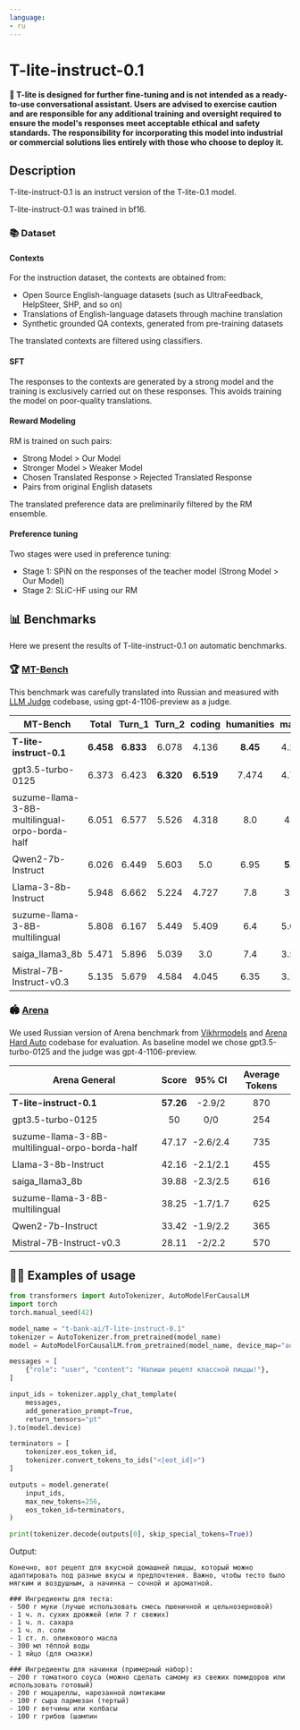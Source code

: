 ```yaml
---
language:
- ru
---
```


# T-lite-instruct-0.1

**🚨 T-lite is designed for further fine-tuning and is not intended as a ready-to-use conversational assistant. Users are advised to exercise caution and are responsible for any additional training and oversight required to ensure the model's responses meet acceptable ethical and safety standards. The responsibility for incorporating this model into industrial or commercial solutions lies entirely with those who choose to deploy it.**


## Description

T-lite-instruct-0.1 is an instruct version of the T-lite-0.1 model.

T-lite-instruct-0.1 was trained in bf16. 


### 📚 Dataset

#### Contexts
For the instruction dataset, the contexts are obtained from:
- Open Source English-language datasets (such as UltraFeedback, HelpSteer, SHP, and so on)
- Translations of English-language datasets through machine translation
- Synthetic grounded QA contexts, generated from pre-training datasets

The translated contexts are filtered using classifiers.

#### SFT
The responses to the contexts are generated by a strong model and the training is exclusively carried out on these responses. This avoids training the model on poor-quality translations.

#### Reward Modeling
RM is trained on such pairs:
- Strong Model > Our Model
- Stronger Model > Weaker Model
- Chosen Translated Response > Rejected Translated Response
- Pairs from original English datasets

The translated preference data are preliminarily filtered by the RM ensemble.

#### Preference tuning
Two stages were used in preference tuning:
- Stage 1: SPiN on the responses of the teacher model (Strong Model > Our Model)
- Stage 2: SLiC-HF using our RM 


## 📊 Benchmarks

Here we present the results of T-lite-instruct-0.1 on automatic benchmarks.

### 🏆 [MT-Bench](https://huggingface.co/spaces/lmsys/mt-bench)

This benchmark was carefully translated into Russian and measured with [LLM Judge](https://github.com/lm-sys/FastChat/tree/main/fastchat/llm_judge) codebase, using gpt-4-1106-preview as a judge.

<style>
    table {
        width: auto;
    }
    th, td {
        padding: 5px;
    }
</style>
| MT-Bench                                                        | Total       | Turn_1       | Turn_2       | coding | humanities | math | reasoning | roleplay | stem | writing |
|-----------------------------------------------------------------|:-----------:|:------------:|:------------:|:------:|:----------:|:----:|:---------:|:--------:|:----:|:-------:|
| **T-lite-instruct-0.1**                                         |  **6.458**   | **6.833**   | 6.078        | 4.136  |  **8.45**  | 4.25 | **4.5**   |**7.667** |**7.7**| 7.706  |
| gpt3.5-turbo-0125                                               |  6.373      | 6.423        | **6.320**    |**6.519**| 7.474     | 4.75 | 4.15      |  6.333   | 6.7  |  7.588  |
| suzume-llama-3-8B-multilingual-orpo-borda-half                  |  6.051      | 6.577        | 5.526        | 4.318  |  8.0       | 4.0  |  3.6      |  7.056   | 6.7  |  **7.889**  |
| Qwen2-7b-Instruct                                               |  6.026      | 6.449        | 5.603        | 5.0    |  6.95      |**5.8**|  4.15    |  7.167   | 5.85 |  7.278  |
| Llama-3-8b-Instruct                                             |  5.948      | 6.662        | 5.224        | 4.727  |  7.8       | 3.9  |  2.8      |  7.333   | 6.053 | 7.0    |
| suzume-llama-3-8B-multilingual                                  |  5.808      | 6.167        | 5.449        | 5.409  |  6.4       | 5.05 |  3.8      |  6.556   | 5.0  |  7.056  |
| saiga_llama3_8b                                                 |  5.471      | 5.896        | 5.039        | 3.0    |  7.4       | 3.55 |  3.5      |  6.444   | 5.15 | 7.812   |
| Mistral-7B-Instruct-v0.3                                        |  5.135      | 5.679        | 4.584        | 4.045  |  6.35      | 3.15 |  3.2      |  5.765   | 5.2  | 7.333   |


### 🏟️ [Arena](https://github.com/lm-sys/arena-hard-auto)

We used Russian version of Arena benchmark from [Vikhrmodels](https://huggingface.co/datasets/Vikhrmodels/ru-arena-general) and [Arena Hard Auto](https://github.com/lm-sys/arena-hard-auto) codebase
for evaluation. As baseline model we chose gpt3.5-turbo-0125 and the judge was gpt-4-1106-preview.

<style>
    table {
        width: auto;
    }
    th, td {
        padding: 5px;
    }
</style>
| Arena General                                                   |   Score     |    95% CI    | Average Tokens |
|-----------------------------------------------------------------|:-----------:|:------------:|:--------------:|
| **T-lite-instruct-0.1**                                         |  **57.26**  | -2.9/2       | 870            | 
| gpt3.5-turbo-0125                                               |  50         | 0/0          | 254            |
| suzume-llama-3-8B-multilingual-orpo-borda-half                  |  47.17      | -2.6/2.4     | 735            |
| Llama-3-8b-Instruct                                             |  42.16      | -2.1/2.1     | 455            |
| saiga_llama3_8b                                                 |  39.88      | -2.3/2.5     | 616            |
| suzume-llama-3-8B-multilingual                                  |  38.25      | -1.7/1.7     | 625            |
| Qwen2-7b-Instruct                                               |  33.42      | -1.9/2.2     | 365            |
| Mistral-7B-Instruct-v0.3                                        |  28.11      | -2/2.2       | 570            |


## 👨‍💻 Examples of usage


```python
from transformers import AutoTokenizer, AutoModelForCausalLM
import torch
torch.manual_seed(42)

model_name = "t-bank-ai/T-lite-instruct-0.1"
tokenizer = AutoTokenizer.from_pretrained(model_name)
model = AutoModelForCausalLM.from_pretrained(model_name, device_map="auto")

messages = [
    {"role": "user", "content": "Напиши рецепт классной пиццы!"},
]

input_ids = tokenizer.apply_chat_template(
    messages,
    add_generation_prompt=True,
    return_tensors="pt"
).to(model.device)

terminators = [
    tokenizer.eos_token_id,
    tokenizer.convert_tokens_to_ids("<|eot_id|>")
]

outputs = model.generate(
    input_ids,
    max_new_tokens=256,
    eos_token_id=terminators,
)

print(tokenizer.decode(outputs[0], skip_special_tokens=True))
```

Output:
```
Конечно, вот рецепт для вкусной домашней пиццы, который можно адаптировать под разные вкусы и предпочтения. Важно, чтобы тесто было мягким и воздушным, а начинка — сочной и ароматной.

### Ингредиенты для теста:
- 500 г муки (лучше использовать смесь пшеничной и цельнозерновой)
- 1 ч. л. сухих дрожжей (или 7 г свежих)
- 1 ч. л. сахара
- 1 ч. л. соли
- 1 ст. л. оливкового масла
- 300 мл тёплой воды
- 1 яйцо (для смазки)

### Ингредиенты для начинки (примерный набор):
- 200 г томатного соуса (можно сделать самому из свежих помидоров или использовать готовый)
- 200 г моцареллы, нарезанной ломтиками
- 100 г сыра пармезан (тертый)
- 100 г ветчины или колбасы
- 100 г грибов (шампин
```